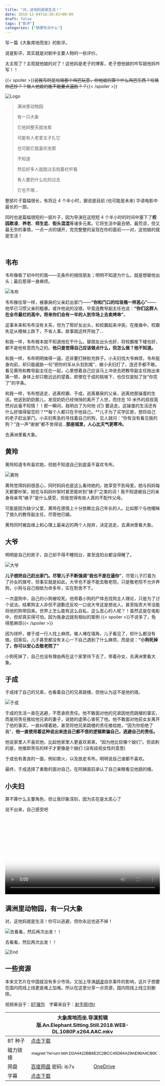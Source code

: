 ```yaml
---
title: "对，这他妈就是生活！"
date: 2018-12-04T18:58:01+08:00
draft: false
tags: ["影评"]
categories: ["随便写点什么"]
---
```

<!-- 
![](https://mogeko.github.io/blog-images/r/038/)
{{< spoiler >}}{{< /spoiler >}}
&emsp;&emsp;
 -->

写一篇《大象席地而坐》的影评。

说是影评，其实就是对剧中主要人物的一些评价。

太主观了？主观就他娘的对了！这他妈是老子的博客，老子想他娘的咋写就他妈咋写！！

{{< spoiler >}}~~说我写的是垃圾那个鸡巴玩意，你他娘的算个什么鸡巴东西？垃圾你还抄？？做人他娘的能不能要点逼脸？？~~{{< /spoiler >}}

![Logo](https://mogeko.github.io/blog-images/r/038/logo.jpg)

> 满洲里动物园
>
> 有一只大象
>
> 它他妈整天就坐那
>
> 可能有人老拿叉子扎它
>
> 也可能它就喜欢坐那
>
> 不知道
>
> 然后好多人就跑过去抱着栏杆看
>
> 有人要扔什么吃的过去
>
> 它也不理…

整部片子篇幅很长，有将近 4 个半小时，据说是目前 (也可能是未来) 华语电影中最长的一部。

同时也是篇幅很短的一部片子，因为导演在这短短 4 个半小时的时间中塞下了**校园欺凌**、**养老**、**师生恋**、**街头混混**等诸多元素。它将生活中最丑陋，最荒谬，但又最无奈的事情，一点一点的铺开，完完整整的呈现在你的面前——对，这他娘的就是生活！

<br>

## 韦布

韦布像极了初中时的我——无条件的相信朋友；明明不知道为什么，就是想替他出头；最后惹得一身麻烦。

![韦布](https://mogeko.github.io/blog-images/r/038/weibu.jpg)

韦布像往常一样，被暴戾的父亲赶出家门——**“你和门口的垃圾桶一样恶心”**——他早已习惯父亲的粗暴。或许他说的没错，毕竟连教导副主任也说：**“你们这群人在全市最烂的高中，将来你们会有一半的人到市场上去卖烤串”**。

这事本来和韦布没有关系，但为了帮好友出头，和校霸起来冲突。在推搡中，校霸失足从楼梯上跌下，不省人事。故事就这样开始了…

和我一样，韦布根本就不知道他在干什么。替朋友出头也好，将校霸推下楼也好，都不是他有意而为之的。**他只是觉得自己应该做点什么，但怎么做？他不知道。**

和我一样，韦布明明耸得一逼，还非要打肿脸充胖子。小夫妇找大爷麻烦，韦布挺身向前，却只能威胁一句“把你的车从头划到尾”，被小夫妇打了，连还手都不敢。看见黄玲和教导副主任在一起，心里想着自己应该马上冲进去把教导副主任拖出来揍一顿，身体上却只敢远远的望着。即使在于成的挑唆下，也仅仅是贴了张“你完了”的字条。

和我一样，韦布想逃走，逃离校霸、于成，逃离暴戾的父亲，逃离他那操蛋的生活。他逃到奶奶那儿，发现奶奶已经悄悄的离开了人世，而住在 10 米外的叔叔竟然对此毫不知情！！那一瞬间，我明白了为何他 (们) 要逃走。这操蛋的生活还有什么好值得留恋的？**每个人都只在乎他自己。**儿子为了买学区房，想将自己的老子赶出家门。小夫妇焦急的寻找着自己的狗，见人就问：“你有没有看见我的狗？”连一声“谢谢”都不舍得说…**那座城里，人心比天气更寒冷。**

去满洲里看大象。

## 黄玲

黄玲知道韦布喜欢她，但她不知道自己到底喜不喜欢韦布。

![黄玲](https://mogeko.github.io/blog-images/r/038/huangling.jpg)

黄玲觉得妈妈很恶心，同时妈妈也是这么看待她的。她享受不到母爱。她与妈妈每天都要吵架，她在与妈妈吵架时甚至能听到“婊子”之类的词！我不知道被自己的亲身母亲骂“婊子”是什么感受，但我觉得有些人真的不配作父母。

可能是因为缺少父爱，黄玲在感情上十分依赖比自己年长的人。比如那个与他暧昧了很久的教导副主任，尽管他已婚。

黄玲同时被血缘上和心理上最亲近的两个人抛弃，决定逃走，去满洲里看大象。

## 大爷

明明是自己的房子，自己却不得不睡阳台，甚至连阳台都没得睡了。

![大爷](https://mogeko.github.io/blog-images/r/038/daye.jpg)

**儿子想把自己赶出家门。**尽管儿子不断强调**“我也不是在逼你”**，尽管儿子打着为了孙女的旗号，但事实就是如此。大爷也不是不能去敬老院，只是敬老院不允许养狗，小狗与自己相依为命多年，实在割舍不下。

一次遛狗中，自己的小狗被咬死。他带着小狗的尸体去找狗主人理论，只是为了讨个说法。结果狗主人非但不道歉还反咬一口说大爷这是想讹人，甚至指责大爷没能将他的狗带回来。世界上怎么能有这么自私，这么恶心的人呢？！虽然这是在电影中，但却真实得可怕，因为我身边就有相似的案例 {{< spoiler >}}不说多了，免得惹麻烦{{< /spoiler >}}

因为球杆，被于成一行人找上麻烦。被人堵在墙角，儿子看见了，却什么都没有做。回家后，儿子甚至都没有关心一下自己遇到了什么麻烦，而是说：**“小狗死掉了，你可以安心去敬老院了”**

小狗死掉了，自己也没有理由再在这个家里待下去了，带着孙女，去满洲里看大象。

## 于成

于成绿了自己的兄弟，也看着自己的兄弟跳楼，但他认为这不是他的错。

![于成](https://mogeko.github.io/blog-images/r/038/yucheng.jpg)

于成的生活一直在逃避，不愿承担责任。他不敢面对他的兄弟因他而跳楼的事实，而是将责任推给他兄弟的妻子，说她的虚荣心害死了他。他不敢面对他前女友离开了他的事实，一直纠缠着她，甚至将他兄弟跳楼的责任推给她，“因为你拒绝了我”，**他一直使用着这种说出来连自己都不信的逻辑欺骗自己，逃避自己的责任。**

他说家里人不喜欢他，比起他家里人更喜欢弟弟，“因为他比较像个娘们”。但讽刺的是，他推卸责任的样子才更像是个娘们 (没有歧视女性的意思)

于成也有善良的一面，例如救火，以及放走韦布。明明说自己谁都不喜欢。

最终，于成选择了勇敢的面对自己，在阿姨面前承认了自己亲眼看见他跳的楼。

## 小夫妇

算不算什么主要角色，但让我印象深刻，因为实在是太恶心了

说不出来，自己感受吧

<video controls="controls" poster="https://mogeko.github.io/blog-images/r/038/part_1.png" style="width:100%">
    <source src="https://f.cangg.cn:82/data/20181271757419987.mp4" type="video/mp4">
    <source src="https://mogeko.github.io/blog-images/r/038/part_1.mp4" type="video/mp4">
    Your browser does not support the video tag.
</video>

## 满洲里动物园，有一只大象

对，这他妈就是生活！你可以逃避，但你永远也逃不掉！

![去看看，然后再次出发！！](https://f.cangg.cn:82/data/20181271750119486.gif)

去看看，然后再次出发！！

![End](https://mogeko.github.io/blog-images/r/038/end.jpg)

## 一些资源

本来文艺片在中国就没有多少市场，又加上导演[胡波](https://zh.wikipedia.org/wiki/%E8%83%A1%E6%B3%A2)自杀事件的影响，这片子想要在国内院线上线更是难上加难。所以在这里分享一点资源，国内院线上线立刻删除。

视频来自于：[BT骚包](http://btsbao.com/thread-1173.htm)&emsp;字幕来自于：[射手网(伪)](https://2.assrt.net/xml/sub/622/622794.xml)

<!-- **大象席地而坐.导演剪辑版.An.Elephant.Sitting.Still.2018.WEB-DL.1080P.x264.AAC.mkv** -->

<!-- BT 种子：[点击下载](https://github.com/Mogeko/blog-commits/releases/download/038/An.Elephant.Sitting.Still.2018.WEB-DL.1080P.x264.AAC.Mandarin-FFansWEB.torrent) -->

<!-- 磁力链接：<input type="text" name="magnet" value="magnet:?xt=urn:btih:D2A4422BB6E2C2BCC45D84A29AE90A4CB0C1ADC7" style="width: 65%"> -->

<!-- 网盘：[百度网盘](https://pan.baidu.com/s/1Zgs0TeDlykeDCDakFatnxg) 密码: ib7x&emsp;&emsp;[OneDrive](https://jxjjxy-my.sharepoint.com/:v:/g/personal/mogeko_m_odmail_cn/EdMnslO3HbVIqTGWQhpyqIwBhS8OPw56jd0_kb4zolsBOw?e=DWm9Tk) -->

<!-- 字幕：[点击下载](https://github.com/Mogeko/blog-commits/releases/download/038/An.Elephant.Sitting.Still.2018.srt) -->

<table>
    <thead>
        <tr>
            <th colspan="3" style="padding-left: 40px;padding-right: 40px;">大象席地而坐.导演剪辑版.An.Elephant.Sitting.Still.2018.WEB-DL.1080P.x264.AAC.mkv</th>
        </tr>
    </thead>
    <tbody>
        <tr>
            <td width="60">BT 种子</td>
            <td colspan="2"><a href="https://github.com/Mogeko/blog-commits/releases/download/038/An.Elephant.Sitting.Still.2018.WEB-DL.1080P.x264.AAC.Mandarin-FFansWEB.torrent" rel="nofollow noreferrer" target="_blank">点击下载</a></td>
        </tr>
        <tr>
            <td width="60">磁力链接</td>
            <td colspan="2"><input type="text" name="magnet" value="magnet:?xt=urn:btih:D2A4422BB6E2C2BCC45D84A29AE90A4CB0C1ADC7" style="border:0; width: 100%"></td>
        </tr>
        <tr>
            <td width="60">网盘</td>
            <td><a href="https://pan.baidu.com/s/1Zgs0TeDlykeDCDakFatnxg" rel="nofollow noreferrer" target="_blank">百度网盘</a> 密码: ib7x</td>
            <td><a href="https://jxjjxy-my.sharepoint.com/:v:/g/personal/mogeko_m_odmail_cn/EdMnslO3HbVIqTGWQhpyqIwBhS8OPw56jd0_kb4zolsBOw?e=DWm9Tk" rel="nofollow noreferrer" target="_blank">OneDrive</a> &emsp;&emsp;&emsp;&emsp;&emsp;</td>
        </tr>
        <tr>
            <td>字幕</td>
            <td colspan="2"><a href="https://github.com/Mogeko/blog-commits/releases/download/038/An.Elephant.Sitting.Still.2018.srt" rel="nofollow noreferrer" target="_blank">点击下载</a></td>
        </tr>
    </tbody>
</table>
